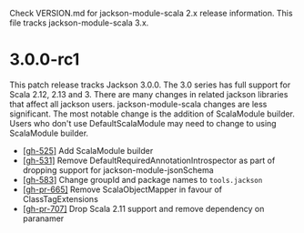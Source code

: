 Check VERSION.md for jackson-module-scala 2.x release information. This file tracks jackson-module-scala 3.x.

# 3.0.0-rc1

This patch release tracks Jackson 3.0.0. The 3.0 series has full support for Scala 2.12, 2.13 and 3.
There are many changes in related jackson libraries that affect all jackson users. jackson-module-scala changes
are less significant. The most notable change is the addition of ScalaModule builder.
Users who don't use DefaultScalaModule may need to change to using ScalaModule builder.

* [[gh-525]](https://github.com/FasterXML/jackson-module-scala/issues/525) Add ScalaModule builder 
* [[gh-531]](https://github.com/FasterXML/jackson-module-scala/issues/531) Remove DefaultRequiredAnnotationIntrospector as part of dropping support for jackson-module-jsonSchema
* [[gh-583]](https://github.com/FasterXML/jackson-module-scala/issues/583) Change groupId and package names to `tools.jackson`
* [[gh-pr-665]](https://github.com/FasterXML/jackson-module-scala/pull/665) Remove ScalaObjectMapper in favour of ClassTagExtensions
* [[gh-pr-707]](https://github.com/FasterXML/jackson-module-scala/pull/707) Drop Scala 2.11 support and remove dependency on paranamer
